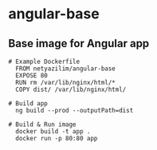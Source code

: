 # angular-base
## Base image for Angular app

````
# Example Dockerfile
  FROM netyazilim/angular-base
  EXPOSE 80
  RUN rm /var/lib/nginx/html/*
  COPY dist/ /var/lib/nginx/html/

# Build app 
  ng build --prod --outputPath=dist

# Build & Run image
  docker build -t app . 
  docker run -p 80:80 app
````